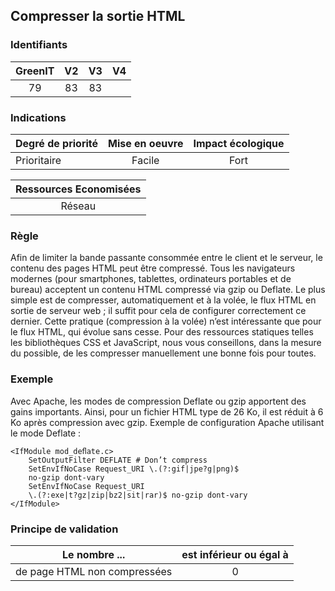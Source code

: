 ## Compresser la sortie HTML

### Identifiants

| GreenIT |  V2  |  V3  |  V4  |
|:-------:|:----:|:----:|:----:|
|   79   | 83  | 83  |      |

### Indications

| Degré de priorité |      Mise en oeuvre       |  Impact écologique    | 
|-------------------|:-------------------------:|:---------------------:|
|  Prioritaire      |  Facile                   |    Fort               | 


|Ressources Economisées                                      |
|:----------------------------------------------------------:|
|  Réseau  |

### Règle

Afin de limiter la bande passante consommée entre le client et le serveur, le contenu des pages HTML peut être compressé.
Tous les navigateurs modernes (pour smartphones, tablettes, ordinateurs portables et de bureau) acceptent un contenu HTML compressé via gzip ou Deflate.
Le plus simple est de compresser, automatiquement et à la volée, le flux HTML en sortie de serveur web ; il suffit pour cela de configurer correctement ce dernier.
Cette pratique (compression à la volée) n’est intéressante que pour le flux HTML, qui évolue sans cesse. Pour des ressources statiques telles les bibliothèques CSS et JavaScript, nous vous conseillons, dans la mesure du possible, de les compresser manuellement une bonne fois pour toutes.

### Exemple

Avec Apache, les modes de compression Deflate ou gzip apportent des gains importants. Ainsi, pour un fichier HTML type de 26 Ko, il est réduit à 6 Ko après compression avec gzip.
Exemple de configuration Apache utilisant le mode Deflate :
```apacheconf
<IfModule mod_deﬂate.c>
    SetOutputFilter DEFLATE # Don’t compress
    SetEnvIfNoCase Request_URI \.(?:gif|jpe?g|png)$
    no-gzip dont-vary
    SetEnvIfNoCase Request_URI
    \.(?:exe|t?gz|zip|bz2|sit|rar)$ no-gzip dont-vary
</IfModule>
```

### Principe de validation

| Le nombre ...     | est inférieur ou égal à   |  
|-------------------|:-------------------------:|
|  de page HTML non compressées | 0  |
